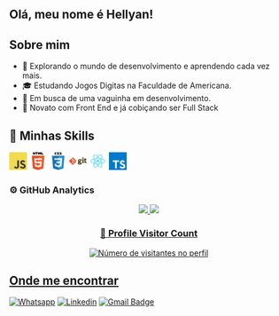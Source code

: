 ## Olá, meu nome é Hellyan!
## Sobre mim

- 🤔 Explorando o mundo de desenvolvimento e aprendendo cada vez mais.
- 🎓 Estudando Jogos Digitas na Faculdade de Americana.
- 💼 Em busca de uma vaguinha em desenvolvimento.
- 🌱 Novato com Front End e já cobiçando ser Full Stack

## 🚀 Minhas Skills

<code><img height="32" src="https://raw.githubusercontent.com/github/explore/80688e429a7d4ef2fca1e82350fe8e3517d3494d/topics/javascript/javascript.png" alt="Javascript"/></code>
<code><img height="32" src="https://raw.githubusercontent.com/github/explore/80688e429a7d4ef2fca1e82350fe8e3517d3494d/topics/html/html.png" alt="HTML5"/></code>
<code><img height="32" src="https://raw.githubusercontent.com/github/explore/80688e429a7d4ef2fca1e82350fe8e3517d3494d/topics/css/css.png" alt="CSS"/></code>
<code><img height="32" src="https://raw.githubusercontent.com/github/explore/80688e429a7d4ef2fca1e82350fe8e3517d3494d/topics/git/git.png" alt="GIT"/></code>
<code><img height="32" src="https://raw.githubusercontent.com/github/explore/80688e429a7d4ef2fca1e82350fe8e3517d3494d/topics/react/react.png" alt="React"/></code>
<code><img height="32" src="https://raw.githubusercontent.com/github/explore/80688e429a7d4ef2fca1e82350fe8e3517d3494d/topics/typescript/typescript.png" alt="Typescript"/></code>


### ⚙️ GitHub Analytics

<div align="center">
  <a href="https://github.com/HellyanLopes">
  <img height="180em" src="https://github-readme-stats.vercel.app/api?username=HellyanLopes&show_icons=true&theme=highcontrast&include_all_commits=true&count_private=true"/>
  <img height="180em" src="https://github-readme-stats.vercel.app/api/top-langs/?username=HellyanLopes&layout=compact&langs_count=7&theme=highcontrast"/>
</div>

<div align="center">
  <h3><b>📍 Profile Visitor Count</b></h3>
</div>

<p align="center">
  <img
    src="https://profile-counter.glitch.me/HellyanLopes/count.svg"
    alt="Número de visitantes no perfil"
  />
</p>

## Onde me encontrar
[![Whatsapp](https://img.shields.io/badge/-Whatsapp-green?style=flat-square&logo=Whatsapp&logoColor=white&link=https://wa.me/19983268725)](https://wa.me/19983268725)
[![Linkedin](https://img.shields.io/badge/-Hellyan-blue?style=flat-square&logo=Linkedin&logoColor=white&link=https://www.linkedin.com/in/hellyan-lopes/)](https://www.linkedin.com/in/hellyan-lopes/)
[![Gmail Badge](https://img.shields.io/badge/-Hellyan.2013@gmail.com-006bed?style=flat-square&logo=Gmail&logoColor=white&link=mailto:Hellyan.2013@gmail.com)](mailto:Hellyan.2013@gmail.com)
